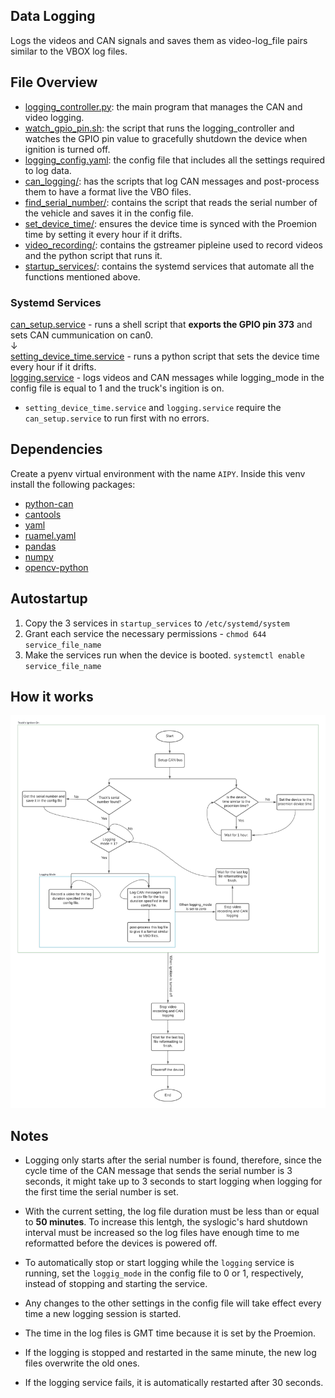 ## Data Logging
Logs the videos and CAN signals and saves them as video-log_file pairs similar to the VBOX log files.



## File Overview
- [logging_controller.py](logging_controller.py): the main program that manages the CAN and video logging.  
- [watch_gpio_pin.sh](watch_gpio_pin.sh): the script that runs the logging_controller and watches the GPIO pin value to gracefully shutdown the device when ignition is turned off.
- [logging_config.yaml](logging_config.yaml): the config file that includes all the settings required to log data. 
- [can_logging/](can_logging): has the scripts that log CAN messages and post-process them to have a format live the VBO files. 
- [find_serial_number/](find_serial_number): contains the script that reads the serial number of the vehicle and saves it in the config file. 
- [set_device_time/](set_device_time): ensures the device time is synced with the Proemion time by setting it every hour if it drifts.   
- [video_recording/](video_recording): contains the gstreamer pipleine used to record videos and the python script that runs it.
- [startup_services/](startup_services): contains the systemd services that automate all the functions mentioned above.



### Systemd Services
[can_setup.service](startup_services/can_setup.service) - runs a shell script that **exports the GPIO pin 373** and sets CAN cummunication on can0.<br>
&darr;<br>
[setting_device_time.service](startup_services/setting_device_time.service) - runs a python script that sets the device time every hour if it drifts.<br>
[logging.service](startup_services/logging.service) - logs videos and CAN messages while logging_mode in the config file is equal to 1 and the truck's ingition is on.


* ```setting_device_time.service``` and ```logging.service``` require the ```can_setup.service``` to run first with no errors. 



## Dependencies
Create a pyenv virtual environment with the name ```AIPY```. Inside this venv install the following packages:
* [python-can](https://pypi.org/project/python-can/) 
* [cantools](https://pypi.org/project/cantools/) 
* [yaml](https://pypi.org/project/PyYAML/) 
* [ruamel.yaml](https://pypi.org/project/ruamel.yaml/) 
* [pandas](https://pypi.org/project/pandas/)
* [numpy](https://pypi.org/project/numpy/)
* [opencv-python](https://pypi.org/project/opencv-python/)



## Autostartup
1. Copy the 3 services in `startup_services` to ```/etc/systemd/system```<br>
2. Grant each service the necessary permissions - ```chmod 644 service_file_name```  
3. Make the services run when the device is booted. ```systemctl enable service_file_name```  

 


## How it works
<img src="logging_pipeline.png">


## Notes 

* Logging only starts after the serial number is found, therefore, since the cycle time of the CAN message that sends the serial number is 3 seconds, it might take up to 3 seconds to start logging when logging for the first time the serial number is set.  

* With the current setting, the log file duration must be less than or equal to **50 minutes**. To increase this lentgh, the syslogic's hard shutdown interval must be increased so the log files have enough time to me reformatted before the devices is powered off. 

* To automatically stop or start logging while the ```logging``` service is running, set the ```loggig_mode``` in the config file to 0 or 1, respectively, instead of stopping and starting the service. 

* Any changes to the other settings in the config file will take effect every time a new logging session is started.

* The time in the log files is GMT time because it is set by the Proemion. 

* If the logging is stopped and restarted in the same minute, the new log files overwrite the old ones.

* If the logging service fails, it is automatically restarted after 30 seconds.
 
 


 
 
